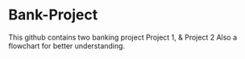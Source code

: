 # Bank-Project
This github contains two banking project
Project 1,
& Project 2
Also a flowchart for better understanding.
